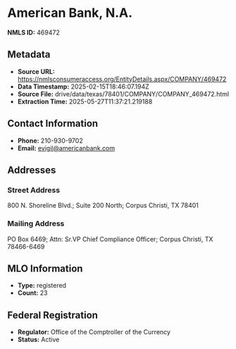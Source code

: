 # American Bank, N.A.

**NMLS ID:** 469472

## Metadata
- **Source URL:** https://nmlsconsumeraccess.org/EntityDetails.aspx/COMPANY/469472
- **Data Timestamp:** 2025-02-15T18:46:07.194Z
- **Source File:** drive/data/texas/78401/COMPANY/COMPANY_469472.html
- **Extraction Time:** 2025-05-27T11:37:21.219188

## Contact Information
- **Phone:** 210-930-9702
- **Email:** evigil@americanbank.com

## Addresses
### Street Address
800 N. Shoreline Blvd.; Suite 200 North; Corpus Christi, TX 78401

### Mailing Address
PO Box 6469; Attn: Sr.VP Chief Compliance Officer; Corpus Christi, TX 78466-6469

## MLO Information
- **Type:** registered
- **Count:** 23

## Federal Registration
- **Regulator:** Office of the Comptroller of the Currency
- **Status:** Active
